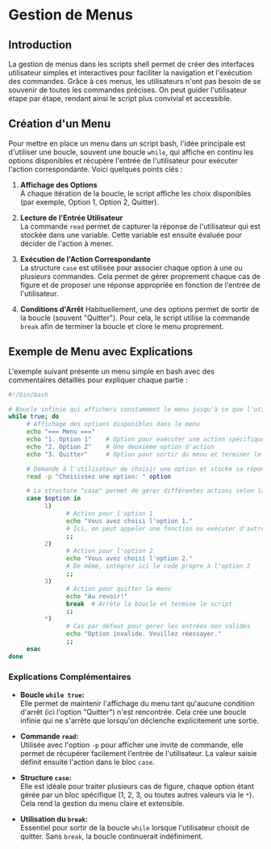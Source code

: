 # Gestion de Menus

## Introduction
La gestion de menus dans les scripts shell permet de créer des interfaces utilisateur simples et interactives pour faciliter la navigation et l'exécution des commandes. Grâce à ces menus, les utilisateurs n'ont pas besoin de se souvenir de toutes les commandes précises. On peut guider l'utilisateur étape par étape, rendant ainsi le script plus convivial et accessible.

## Création d'un Menu
Pour mettre en place un menu dans un script bash, l'idée principale est d'utiliser une boucle, souvent une boucle `while`, qui affiche en continu les options disponibles et récupère l'entrée de l'utilisateur pour exécuter l'action correspondante. Voici quelques points clés :

1. **Affichage des Options**  
    À chaque itération de la boucle, le script affiche les choix disponibles (par exemple, Option 1, Option 2, Quitter).

2. **Lecture de l'Entrée Utilisateur**  
    La commande `read` permet de capturer la réponse de l'utilisateur qui est stockée dans une variable. Cette variable est ensuite évaluée pour décider de l'action à mener.

3. **Exécution de l'Action Correspondante**  
    La structure `case` est utilisée pour associer chaque option à une ou plusieurs commandes. Cela permet de gérer proprement chaque cas de figure et de proposer une réponse appropriée en fonction de l'entrée de l'utilisateur.

4. **Conditions d'Arrêt**
    Habituellement, une des options permet de sortir de la boucle (souvent "Quitter"). Pour cela, le script utilise la commande `break` afin de terminer la boucle et clore le menu proprement.

## Exemple de Menu avec Explications
L'exemple suivant présente un menu simple en bash avec des commentaires détaillés pour expliquer chaque partie :

```bash
#!/bin/bash

# Boucle infinie qui affichera constamment le menu jusqu'à ce que l'utilisateur choisisse de quitter
while true; do
     # Affichage des options disponibles dans le menu
     echo "=== Menu ==="
     echo "1. Option 1"    # Option pour exécuter une action spécifique
     echo "2. Option 2"    # Une deuxième option d'action
     echo "3. Quitter"     # Option pour sortir du menu et terminer le script

     # Demande à l'utilisateur de choisir une option et stocke sa réponse dans la variable "option"
     read -p "Choisissez une option: " option

     # La structure "case" permet de gérer différentes actions selon la valeur de "option"
     case $option in
          1)
                # Action pour l'option 1
                echo "Vous avez choisi l'option 1."
                # Ici, on peut appeler une fonction ou exécuter d'autres commandes correspondant à l'option 1
                ;;
          2)
                # Action pour l'option 2
                echo "Vous avez choisi l'option 2."
                # De même, intégrer ici le code propre à l'option 2
                ;;
          3)
                # Action pour quitter le menu
                echo "Au revoir!"
                break  # Arrête la boucle et termine le script
                ;;
          *)
                # Cas par défaut pour gérer les entrées non valides
                echo "Option invalide. Veuillez réessayer."
                ;;
     esac
done
```

### Explications Complémentaires
- **Boucle `while true`:**  
  Elle permet de maintenir l'affichage du menu tant qu'aucune condition d'arrêt (ici l'option "Quitter") n'est rencontrée. Cela crée une boucle infinie qui ne s'arrête que lorsqu'on déclenche explicitement une sortie.

- **Commande `read`:**  
  Utilisée avec l'option `-p` pour afficher une invite de commande, elle permet de récupérer facilement l'entrée de l'utilisateur. La valeur saisie définit ensuite l'action dans le bloc `case`.

- **Structure `case`:**  
  Elle est idéale pour traiter plusieurs cas de figure, chaque option étant gérée par un bloc spécifique (1, 2, 3, ou toutes autres valeurs via le `*`). Cela rend la gestion du menu claire et extensible.

- **Utilisation du `break`:**  
  Essentiel pour sortir de la boucle `while` lorsque l'utilisateur choisit de quitter. Sans `break`, la boucle continuerait indéfiniment.
